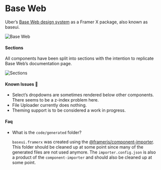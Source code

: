 # Base Web

Uber’s [Base Web design system](https://baseweb.design/) as a Framer X package, also known as baseui.

![Base Web](https://github.com/framer/baseui.framerfx/raw/master/metadata/background.png 'Base Web')

#### Sections

All components have been split into sections with the intention to replicate Base Web’s documentation page.

![Sections](https://github.com/framer/baseui.framerfx/raw/master/metadata/sections.png 'Sections')

#### Known Issues 🚧

- Select’s dropdowns are sometimes rendered below other components. There seems to be a z-index problem here.
- File Uploader currently does nothing.
- Theming support is to be considered a work in progress.

#### Faq

- What is the `code/generated` folder?

  `baseui.framerx` was created using the [@framerjs/component-importer](https://www.npmjs.com/package/@framerjs/component-importer). This folder should be cleaned up at some point since many of the generated files are not used anymore. The `importer.config.json` is also a product of the `component-importer` and should also be cleaned up at some point.
